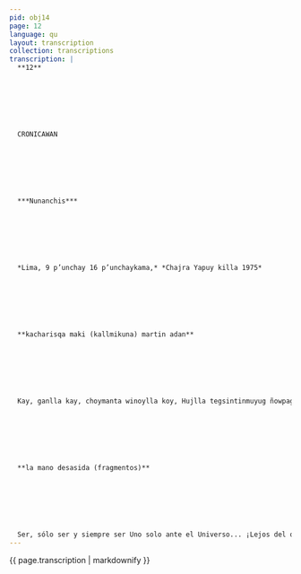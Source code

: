```yaml
---
pid: obj14
page: 12
language: qu
layout: transcription
collection: transcriptions
transcription: |
  **12**
  
  
  
  
  
  
  
  CRONICAWAN
  
  
  
  
  
  
  
  ***Nunanchis***
  
  
  
  
  
  
  
  *Lima, 9 p’unchay 16 p’unchaykama,* *Chajra Yapuy killa 1975*
  
  
  
  
  
  
  
  **kacharisqa maki (kallmikuna) martin adan**
  
  
  
  
  
  
  
  Kay, ganlla kay, choymanta winoylla koy, Hujlla tegsintinmuyug ñowpagenpl... iHujkagmanta karunchasqa! ... iNawpag pachamanta karunchasqa! ... Imayna pogarimuroni hinalla Kanatog imayna noga munani Koymantag mana ima t'ikayuq Kaymantaq wiñaypag iAy, ismusga rumi! ilmaynata wanukushani! Kaymi harawi Sutiyniypi kosgayki chaymanta pantayniypi Kurkunchista gosun huj nunaman Hayk'agta rigch'achisun, Nowpaman tutaosun chumnt o Choymanto urd Wiro mayu hina ripusu Maytapascha Supay wayg'omanpascha Rimanki choyqa, rimay ama rinripichu Nogallapuni; utaq, oswonmanta, upallakuy Sichus rimanki choyqa hamut'akuy nkhurimun. Sichus upallanki choyga pukara ruwaku Ama manchakuychu, Qhapaq yuyay, Ama manchakuychu, Qelqa simiy, Ara manchdkuychu, Mokllloy. Mink’anakuy karanchu Tukuymi chegoqmanta, wonuy kama. Hawonmanta chaymantd'ujunmanto puririwanchis. iLlamp'u songo purilfay, Nogallataq! iKaymi pacha kawsoy... munardyoy! Harawiqa usufi yuyakoymi, Hatun huk'uchoq chupanmi. Harawiqa puchu kaynym. Harawiga mana kayniymi. Harowiga ima onaqmi, Utaq, kanlla, huj similla, Horowiga asnaq Wiragochan Utaq ch'arangara warmi. iAy, Machu Picchu harowi, Nuyaychakuynymi mana luges kasa oyedanta Qanllaykima chayamunaypad, iKharu nanta p'itaykachospa purimurqani! Kikinmanta kanpunitaqma, q'alo kaynlykipi chaymonta nuqñosqa (yukasqu), Nogallapi chinkasqa, nikuspay Imayna loqt'o upa hina, kurkuywan chaymanto mak'alliy, Q’ochochiyniywan, Manchakuyniywan. iApu wirogochalloy! lmaraykutaq anchata ghepamuranki? Noga wañuyta yacharani, hinaspa gongarapusqani Qanmi wañuyta yachanki, rumilla, yachanklroq. Wañuymi winaymanta kapuy Hujninpipas hujkaq pacha kowsaypipas. Hayk'a kawsaykunatagri kan? Hayk'a kawsaykunatagri kan: Michitaq qhawan chaymanta qhawayhachan, Chaymanta nintaq... (Qorpana michi mana yuyaychana, nowi rurunwan) Hayk'aqcha noqa kasaq mana pachayuqui mana rungmasiyoq? Hayk'aqcha cheq'aqmanta pacha koivsayhiy konqo? Tukuymi iniylla karan utaq g’ellpuylla. Miinan, mangyog, uunal, tukuytag korgel. Tukuy, tukuylla, icho mana rumiykjchu. K'apagllan karon kay pachapi, Ima millaytaq kay chegaq.... Chaymi may mayllakayog kashanku, chayrag armayasqa Europa Hatun Yachay Wasikunapi. Llakillanan kasharanku, Sumaj ñak’aq qayllaykipi iKay kusłynin wagmanta wachasga kasgankumanta, Ichaga songo yuyayninmanta! ...
  
  
  
  
  
  
  
  **la mano desasida (fragmentos)**
  
  
  
  
  
  
  
  Ser, sólo ser y siempre ser Uno solo ante el Universo... ¡Lejos del otro! Ser como yo nací iLejos del tiempo ... Ser como yo lo siento Serme sin rosa alguna Serme eterno iAh piedra podrida! Cómo me estoy muriendo: Poesía es esto que eres en mi verdad y desatino. Dar el cuerpo a una almo Dar forma al infinito, Dar una hora al tlempo y al grito, Y por debajo Irse con el gordo rio A no se dónde Acaso al precipicio. Cuando té hables, dilo sin secrete Yo mismo, a, simplemente, calla. Si hablaste se hizo la teoria. Si callaste, se hizo la murulla. No NE SASeS, MI Genlo te asuntes, migromatica, No te asustes, mi mano. Si hubo consonancia. Todo es real, hasta la muerte. Que por de fuera y dentro nos anda. Prosigue sereno, yo mismo ¡La vida es esta .. .ansia! Poesía es la idea sin objete El rabo de la rata. Poesía es lo que me sobra Poesía es lo que me falta Poesía es la cosa dura, O, solamente, una palabra Poesía es el Dios que hiede O la mujer que arrastra. iAy, Poesía Machu Picchu! Es mi sentido de que no soy nada! Para llegar a Ti ¡Cuanto camino Hube de andor a saltos! Por fin estás ahí, en tu figura De desnudéz y desengaño, Hondo en mi mismo, diciéndome como el sordo mudo, con mi cuerpo y mi abrazo, Con mi placer Con mi espanto !Dios Mío! ¿Por qué tardaste tanto? Yo sabía morir, y me olvidé Tú sabes morir, Piedra, todavía. Morir es un eterno estarse En la una y en la otra vido ¿Cuántas vidas hay? El gato mira y remira, Y dice .. (el gato del albergue, Inintelegible, con la pupila) ¿Cuando seré yo sin mundo mi prójimo? ¿Cuando será mi verdadera vida? Todo era creer o consenti Si, sin duda,todo era. Todo, todo, Pero no tu piedra Era la exactitud en este mundo la verdad fea .. Y están los extraños, recién borados De las universidades europeas. Estaban tristísimos, Ante tu horrorosa belleza ¡La emoclón de volver u ser paridos, Pero por la conciencia! ....
---
```


{{ page.transcription | markdownify }}
